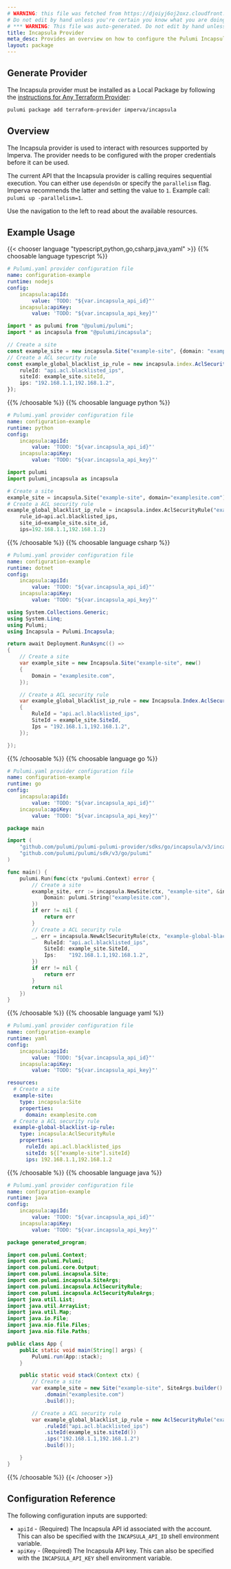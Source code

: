 ```yaml
---
# WARNING: this file was fetched from https://djoiyj6oj2oxz.cloudfront.net/docs/registry.opentofu.org/imperva/incapsula/3.34.4/index.md
# Do not edit by hand unless you're certain you know what you are doing!
# *** WARNING: This file was auto-generated. Do not edit by hand unless you're certain you know what you are doing! ***
title: Incapsula Provider
meta_desc: Provides an overview on how to configure the Pulumi Incapsula provider.
layout: package
---
```


## Generate Provider

The Incapsula provider must be installed as a Local Package by following the [instructions for Any Terraform Provider](https://www.pulumi.com/registry/packages/terraform-provider/):

```bash
pulumi package add terraform-provider imperva/incapsula
```
## Overview

The Incapsula provider is used to interact with resources supported by Imperva. The provider needs to be configured with the proper credentials before it can be used.

The current API that the Incapsula provider is calling requires sequential execution. You can either use `dependsOn` or specify the `parallelism` flag. Imperva recommends the latter and setting the value to `1`. Example call: `pulumi up -parallelism=1`.

Use the navigation to the left to read about the available resources.
## Example Usage

{{< chooser language "typescript,python,go,csharp,java,yaml" >}}
{{% choosable language typescript %}}
```yaml
# Pulumi.yaml provider configuration file
name: configuration-example
runtime: nodejs
config:
    incapsula:apiId:
        value: 'TODO: "${var.incapsula_api_id}"'
    incapsula:apiKey:
        value: 'TODO: "${var.incapsula_api_key}"'

```
```typescript
import * as pulumi from "@pulumi/pulumi";
import * as incapsula from "@pulumi/incapsula";

// Create a site
const example_site = new incapsula.Site("example-site", {domain: "examplesite.com"});
// Create a ACL security rule
const example_global_blacklist_ip_rule = new incapsula.index.AclSecurityRule("example-global-blacklist-ip-rule", {
    ruleId: "api.acl.blacklisted_ips",
    siteId: example_site.siteId,
    ips: "192.168.1.1,192.168.1.2",
});
```
{{% /choosable %}}
{{% choosable language python %}}
```yaml
# Pulumi.yaml provider configuration file
name: configuration-example
runtime: python
config:
    incapsula:apiId:
        value: 'TODO: "${var.incapsula_api_id}"'
    incapsula:apiKey:
        value: 'TODO: "${var.incapsula_api_key}"'

```
```python
import pulumi
import pulumi_incapsula as incapsula

# Create a site
example_site = incapsula.Site("example-site", domain="examplesite.com")
# Create a ACL security rule
example_global_blacklist_ip_rule = incapsula.index.AclSecurityRule("example-global-blacklist-ip-rule",
    rule_id=api.acl.blacklisted_ips,
    site_id=example_site.site_id,
    ips=192.168.1.1,192.168.1.2)
```
{{% /choosable %}}
{{% choosable language csharp %}}
```yaml
# Pulumi.yaml provider configuration file
name: configuration-example
runtime: dotnet
config:
    incapsula:apiId:
        value: 'TODO: "${var.incapsula_api_id}"'
    incapsula:apiKey:
        value: 'TODO: "${var.incapsula_api_key}"'

```
```csharp
using System.Collections.Generic;
using System.Linq;
using Pulumi;
using Incapsula = Pulumi.Incapsula;

return await Deployment.RunAsync(() =>
{
    // Create a site
    var example_site = new Incapsula.Site("example-site", new()
    {
        Domain = "examplesite.com",
    });

    // Create a ACL security rule
    var example_global_blacklist_ip_rule = new Incapsula.Index.AclSecurityRule("example-global-blacklist-ip-rule", new()
    {
        RuleId = "api.acl.blacklisted_ips",
        SiteId = example_site.SiteId,
        Ips = "192.168.1.1,192.168.1.2",
    });

});

```
{{% /choosable %}}
{{% choosable language go %}}
```yaml
# Pulumi.yaml provider configuration file
name: configuration-example
runtime: go
config:
    incapsula:apiId:
        value: 'TODO: "${var.incapsula_api_id}"'
    incapsula:apiKey:
        value: 'TODO: "${var.incapsula_api_key}"'

```
```go
package main

import (
	"github.com/pulumi/pulumi-pulumi-provider/sdks/go/incapsula/v3/incapsula"
	"github.com/pulumi/pulumi/sdk/v3/go/pulumi"
)

func main() {
	pulumi.Run(func(ctx *pulumi.Context) error {
		// Create a site
		example_site, err := incapsula.NewSite(ctx, "example-site", &incapsula.SiteArgs{
			Domain: pulumi.String("examplesite.com"),
		})
		if err != nil {
			return err
		}
		// Create a ACL security rule
		_, err = incapsula.NewAclSecurityRule(ctx, "example-global-blacklist-ip-rule", &incapsula.AclSecurityRuleArgs{
			RuleId: "api.acl.blacklisted_ips",
			SiteId: example_site.SiteId,
			Ips:    "192.168.1.1,192.168.1.2",
		})
		if err != nil {
			return err
		}
		return nil
	})
}
```
{{% /choosable %}}
{{% choosable language yaml %}}
```yaml
# Pulumi.yaml provider configuration file
name: configuration-example
runtime: yaml
config:
    incapsula:apiId:
        value: 'TODO: "${var.incapsula_api_id}"'
    incapsula:apiKey:
        value: 'TODO: "${var.incapsula_api_key}"'

```
```yaml
resources:
  # Create a site
  example-site:
    type: incapsula:Site
    properties:
      domain: examplesite.com
  # Create a ACL security rule
  example-global-blacklist-ip-rule:
    type: incapsula:AclSecurityRule
    properties:
      ruleId: api.acl.blacklisted_ips
      siteId: ${["example-site"].siteId}
      ips: 192.168.1.1,192.168.1.2
```
{{% /choosable %}}
{{% choosable language java %}}
```yaml
# Pulumi.yaml provider configuration file
name: configuration-example
runtime: java
config:
    incapsula:apiId:
        value: 'TODO: "${var.incapsula_api_id}"'
    incapsula:apiKey:
        value: 'TODO: "${var.incapsula_api_key}"'

```
```java
package generated_program;

import com.pulumi.Context;
import com.pulumi.Pulumi;
import com.pulumi.core.Output;
import com.pulumi.incapsula.Site;
import com.pulumi.incapsula.SiteArgs;
import com.pulumi.incapsula.AclSecurityRule;
import com.pulumi.incapsula.AclSecurityRuleArgs;
import java.util.List;
import java.util.ArrayList;
import java.util.Map;
import java.io.File;
import java.nio.file.Files;
import java.nio.file.Paths;

public class App {
    public static void main(String[] args) {
        Pulumi.run(App::stack);
    }

    public static void stack(Context ctx) {
        // Create a site
        var example_site = new Site("example-site", SiteArgs.builder()
            .domain("examplesite.com")
            .build());

        // Create a ACL security rule
        var example_global_blacklist_ip_rule = new AclSecurityRule("example-global-blacklist-ip-rule", AclSecurityRuleArgs.builder()
            .ruleId("api.acl.blacklisted_ips")
            .siteId(example_site.siteId())
            .ips("192.168.1.1,192.168.1.2")
            .build());

    }
}
```
{{% /choosable %}}
{{< /chooser >}}
## Configuration Reference

The following configuration inputs are supported:

* `apiId` - (Required) The Incapsula API id associated with the account. This can also be
  specified with the `INCAPSULA_API_ID` shell environment variable.
* `apiKey` - (Required) The Incapsula API key. This can also be specified with the
  `INCAPSULA_API_KEY` shell environment variable.